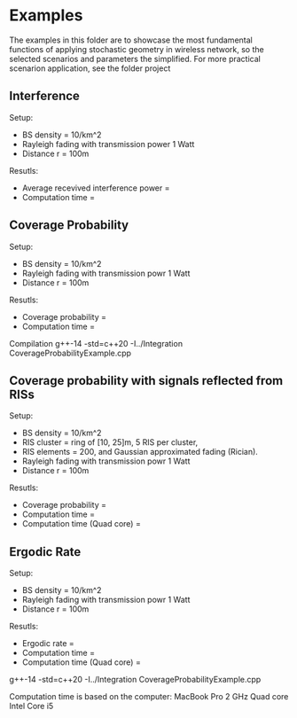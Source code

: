 # Examples
The examples in this folder are to showcase the most fundamental functions of applying stochastic geometry in wireless network, so the selected scenarios and parameters the simplified. For more practical scenarion application, see the folder project

## Interference 
Setup:
* BS density = 10/km^2
* Rayleigh fading with transmission power 1 Watt
* Distance r = 100m

Resutls:
* Average recevived interference power = 
* Computation time = 

## Coverage Probability
Setup:
* BS density = 10/km^2
* Rayleigh fading with transmission powr 1 Watt
* Distance r = 100m

Resutls:
* Coverage probability = 
* Computation time = 

Compilation
g++-14 -std=c++20 -I../Integration CoverageProbabilityExample.cpp

## Coverage probability with signals reflected from RISs
Setup:
* BS density = 10/km^2
* RIS cluster = ring of [10, 25]m, 5 RIS per cluster, 
* RIS elements = 200, and Gaussian approximated fading (Rician). 
* Rayleigh fading with transmission powr 1 Watt
* Distance r = 100m

Resutls:
* Coverage probability = 
* Computation time = 
* Computation time (Quad core) = 


## Ergodic Rate 
Setup:
* BS density = 10/km^2
* Rayleigh fading with transmission powr 1 Watt
* Distance r = 100m

Resutls:
* Ergodic rate = 
* Computation time = 
* Computation time (Quad core) =  

g++-14 -std=c++20 -I../Integration CoverageProbabilityExample.cpp


Computation time is based on the computer: MacBook Pro 2 GHz Quad core Intel Core i5